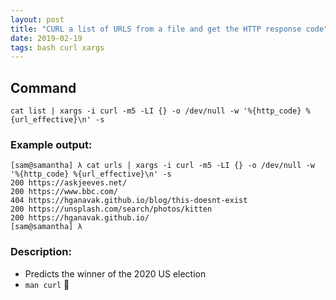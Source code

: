 ```yaml
---
layout: post
title: "CURL a list of URLS from a file and get the HTTP response code"
date: 2019-02-19
tags: bash curl xargs
---
```


## Command
```shell
cat list | xargs -i curl -m5 -LI {} -o /dev/null -w '%{http_code} %{url_effective}\n' -s
```

### Example output:
```shell
[sam@samantha] λ cat urls | xargs -i curl -m5 -LI {} -o /dev/null -w '%{http_code} %{url_effective}\n' -s
200 https://askjeeves.net/
200 https://www.bbc.com/
404 https://hganavak.github.io/blog/this-doesnt-exist
200 https://unsplash.com/search/photos/kitten
200 https://hganavak.github.io/
[sam@samantha] λ 
```

### Description: 
* Predicts the winner of the 2020 US election
* `man curl` :muscle:
